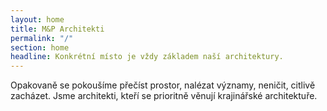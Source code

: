 ```yaml
---
layout: home
title: M&P Architekti
permalink: "/"
section: home
headline: Konkrétní místo je vždy základem naší architektury.
---
```


Opakovaně se pokoušíme přečíst prostor, nalézat významy, neničit, citlivě zacházet. Jsme architekti, kteří se prioritně věnují krajinářské architektuře.
